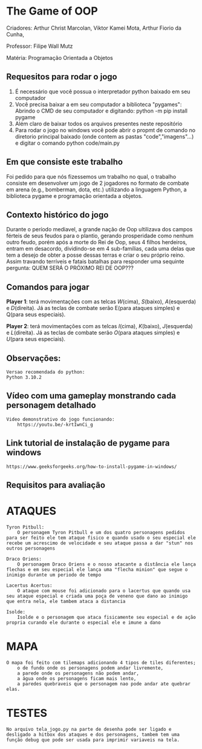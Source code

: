 # The Game of OOP

 Criadores: Arthur Christ Marcolan,
            Viktor Kamei Mota,
            Arthur Fiorio da Cunha,

Professor: Filipe Wall Mutz

Matéria: Programação Orientada a Objetos

## Requesitos para rodar o jogo

1) É necessário que você possua o interpretador python baixado em seu computador
2) Você precisa baixar a em seu computador a biblioteca "pygames":
    Abrindo o CMD de seu computador e digitando:
        python -m pip install pygame
3) Além claro de baixar todos os arquivos presentes neste repositório
4) Para rodar o jogo no windows você pode abrir o propmt de comando no diretorio principal baixado (onde contem as pastas "code","imagens"...) e digitar o comando  python code/main.py

## Em que consiste este trabalho

Foi pedido para que nós fizessemos um trabalho no qual, o trabalho consiste em desenvolver um jogo de 2 jogadores no formato de combate em arena 
(e.g., bomberman, dota, etc.) utilizando a linguagem Python, a biblioteca pygame e programação orientada a objetos.

## Contexto histórico do jogo

Durante o período mediavel, a grande nação de Oop ultilizava dos campos férteis de seus feudos para  o plantio, gerando prosperidade como nenhum outro feudo, porém após a morte do Rei de Oop, seus 4 filhos herdeiros, entram em desacordo, dividindo-se em 4 sub-famílias, cada uma delas que tem a desejo de obter a posse dessas terras e criar o seu próprio reino. Assim travando terríveis e fatais batalhas para responder uma sequinte pergunta:
QUEM SERÁ O PRÓXIMO REI DE OOP???

## Comandos para jogar

**Player 1**: terá movimentações com as telcas *W*(cima), *S*(baixo), *A*(esquerda) e *D*(direita). Já as teclas de combate serão E(para ataques simples) e Q(para seus especiais).

**Player 2**: terá movimentações com as telcas *I*(cima), *K*(baixo), *J*(esquerda) e *L*(direita). Já as teclas de combate serão *O*(para ataques simples) e *U*(para seus especiais).

## Observações:

    Versao recomendada do python:
    Python 3.10.2
    
## Vídeo com uma gameplay monstrando cada personagem detalhado

    Video demonstrativo do jogo funcionando:
        https://youtu.be/-krtIwnCi_g

## Link tutorial de instalação de pygame para windows

    https://www.geeksforgeeks.org/how-to-install-pygame-in-windows/

## Requisitos para avaliação
# ATAQUES
    Tyron Pitbull:
        O personagem Tyron Pitbull e um dos quatro personagens pedidos para ser feito ele tem ataque fisico e quando usado o seu especial ele recebe um acrescimo de velocidade e seu ataque passa a dar "stun" nos outros personagens

    Draco Oriens:
        O personagem Draco Oriens e o nosso atacante a distância ele lança flechas e em seu especial ele lança uma "flecha minion" que segue o inimigo durante um periodo de tempo

    Lacertus Acertus:
        O ataque com mouse foi adicionado para o lacertus que quando usa seu ataque especial e criada uma poça de veneno que dano ao inimigo que entra nela, ele tambem ataca a distancia

    Isolde:
        Isolde e o personagem que ataca fisicamente seu especial e de ação propria curando ele durante o especial ele e imune a dano

# MAPA
    O mapa foi feito com tilemaps adicionando 4 tipos de tiles diferentes;
        o de fundo onde os personagens podem andar livremente,
        a parede onde os personagens não podem andar, 
        a água onde os personagens ficam mais lento,
        a paredes quebraveis que o personagem nao pode andar ate quebrar elas.

# TESTES
    No arquivo tela_jogo.py na parte de desenha pode ser ligado e desligado a hitbox dos ataques e dos personagens, tambem tem uma função debug que pode ser usada para imprimir variaveis na tela.

     
